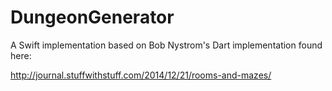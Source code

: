 # DungeonGenerator

A Swift implementation based on Bob Nystrom's Dart implementation found here:

http://journal.stuffwithstuff.com/2014/12/21/rooms-and-mazes/
